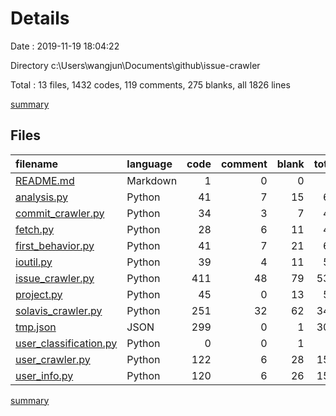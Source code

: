 # Details

Date : 2019-11-19 18:04:22

Directory c:\Users\wangjun\Documents\github\issue-crawler

Total : 13 files,  1432 codes, 119 comments, 275 blanks, all 1826 lines

[summary](results.md)

## Files
| filename | language | code | comment | blank | total |
| :--- | :--- | ---: | ---: | ---: | ---: |
| [README.md](file:///c%3A/Users/wangjun/Documents/github/issue-crawler/README.md) | Markdown | 1 | 0 | 0 | 1 |
| [analysis.py](file:///c%3A/Users/wangjun/Documents/github/issue-crawler/analysis.py) | Python | 41 | 7 | 15 | 63 |
| [commit_crawler.py](file:///c%3A/Users/wangjun/Documents/github/issue-crawler/commit_crawler.py) | Python | 34 | 3 | 7 | 44 |
| [fetch.py](file:///c%3A/Users/wangjun/Documents/github/issue-crawler/fetch.py) | Python | 28 | 6 | 11 | 45 |
| [first_behavior.py](file:///c%3A/Users/wangjun/Documents/github/issue-crawler/first_behavior.py) | Python | 41 | 7 | 21 | 69 |
| [ioutil.py](file:///c%3A/Users/wangjun/Documents/github/issue-crawler/ioutil.py) | Python | 39 | 4 | 11 | 54 |
| [issue_crawler.py](file:///c%3A/Users/wangjun/Documents/github/issue-crawler/issue_crawler.py) | Python | 411 | 48 | 79 | 538 |
| [project.py](file:///c%3A/Users/wangjun/Documents/github/issue-crawler/project.py) | Python | 45 | 0 | 13 | 58 |
| [solavis_crawler.py](file:///c%3A/Users/wangjun/Documents/github/issue-crawler/solavis_crawler.py) | Python | 251 | 32 | 62 | 345 |
| [tmp.json](file:///c%3A/Users/wangjun/Documents/github/issue-crawler/tmp.json) | JSON | 299 | 0 | 1 | 300 |
| [user_classification.py](file:///c%3A/Users/wangjun/Documents/github/issue-crawler/user_classification.py) | Python | 0 | 0 | 1 | 1 |
| [user_crawler.py](file:///c%3A/Users/wangjun/Documents/github/issue-crawler/user_crawler.py) | Python | 122 | 6 | 28 | 156 |
| [user_info.py](file:///c%3A/Users/wangjun/Documents/github/issue-crawler/user_info.py) | Python | 120 | 6 | 26 | 152 |

[summary](results.md)